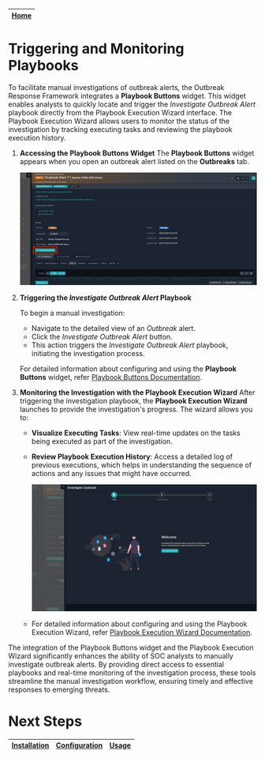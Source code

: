 | [Home](../README.md) |
| -------------------- |

# Triggering and Monitoring Playbooks

To facilitate manual investigations of outbreak alerts, the Outbreak Response Framework integrates a **Playbook Buttons** widget. This widget enables analysts to quickly locate and trigger the _Investigate Outbreak Alert_ playbook directly from the Playbook Execution Wizard interface. The Playbook Execution Wizard allows users to monitor the status of the investigation by tracking executing tasks and reviewing the playbook execution history.

1. **Accessing the Playbook Buttons Widget**
   The **Playbook Buttons** widget appears when you open an outbreak alert listed on the **Outbreaks** tab.

   ![Playbook button highlighted](./res/pb-as-button.png)

2. **Triggering the _Investigate Outbreak Alert_ Playbook**
    
    To begin a manual investigation:

   - Navigate to the detailed view of an *Outbreak* alert.
   - Click the _Investigate Outbreak Alert_ button.
   - This action triggers the _Investigate Outbreak Alert_ playbook, initiating the investigation process.

    For detailed information about configuring and using the **Playbook Buttons** widget, refer [Playbook Buttons Documentation](https://github.com/fortinet-fortisoar/widget-playbook-buttons/tree/release/1.0.1).

3. **Monitoring the Investigation with the Playbook Execution Wizard**
   After triggering the investigation playbook, the **Playbook Execution Wizard** launches to provide the investigation's progress. The wizard allows you to:
   
   - **Visualize Executing Tasks**: View real-time updates on the tasks being executed as part of the investigation.
   - **Review Playbook Execution History**: Access a detailed log of previous executions, which helps in understanding the sequence of actions and any issues that might have occurred.

        ![Playbook Execution Wizard](./res/pb-as-button.gif)

   - For detailed information about configuring and using the Playbook Execution Wizard, refer [Playbook Execution Wizard Documentation](https://github.com/fortinet-fortisoar/widget-playbook-execution-wizard/tree/release/1.0.0).

The integration of the Playbook Buttons widget and the Playbook Execution Wizard significantly enhances the ability of SOC analysts to manually investigate outbreak alerts. By providing direct access to essential playbooks and real-time monitoring of the investigation process, these tools streamline the manual investigation workflow, ensuring timely and effective responses to emerging threats.

# Next Steps

| [Installation](./setup.md#installation) | [Configuration](./setup.md#configuration) | [Usage](./usage.md) |
|-----------------------------------------|-------------------------------------------|---------------------|